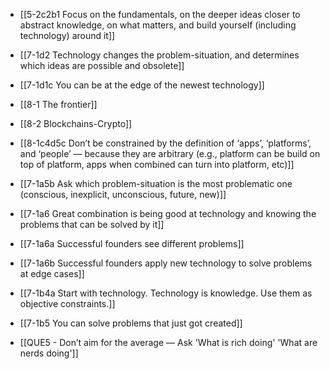 - [[5-2c2b1 Focus on the fundamentals, on the deeper ideas closer to abstract knowledge, on what matters, and build yourself (including technology) around it]]
- [[7-1d2 Technology changes the problem-situation, and determines which ideas are possible and obsolete]]
- [[7-1d1c You can be at the edge of the newest technology]]
- [[8-1 The frontier]]
- [[8-2 Blockchains-Crypto]]
- [[8-1c4d5c Don’t be constrained by the definition of ‘apps’, ‘platforms’, and ‘people’ — because they are arbitrary (e.g., platform can be build on top of platform, apps when combined can turn into platform, etc)]]
- [[7-1a5b Ask which problem-situation is the most problematic one (conscious, inexplicit, unconscious, future, new)]]
- [[7-1a6 Great combination is being good at technology and knowing the problems that can be solved by it]]
- [[7-1a6a Successful founders see different problems]]
- [[7-1a6b Successful founders apply new technology to solve problems at edge cases]]

- [[7-1b4a Start with technology. Technology is knowledge. Use them as objective constraints.]]
- [[7-1b5 You can solve problems that just got created]]

- [[QUE5 - Don’t aim for the average — Ask 'What is rich doing' 'What are nerds doing']]
